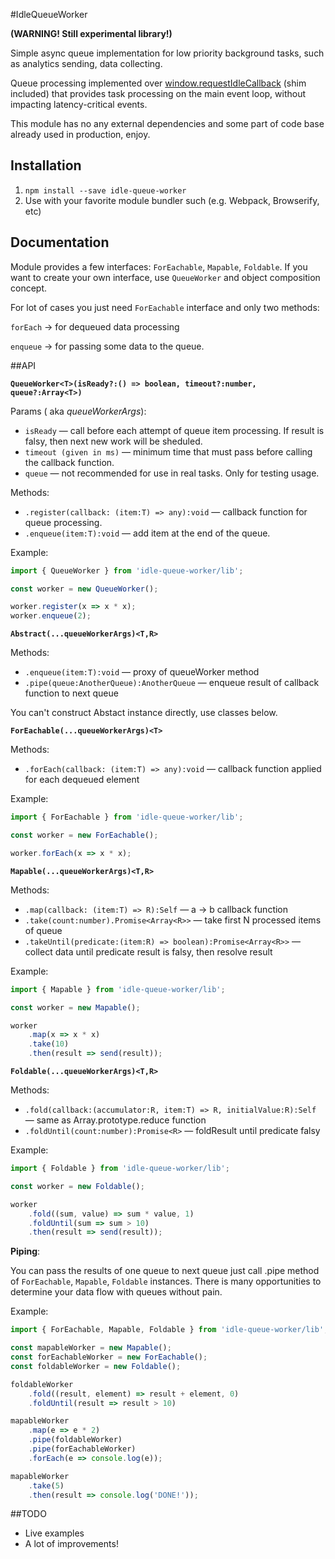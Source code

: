 #IdleQueueWorker

**(WARNING! Still experimental library!)**

Simple async queue implementation for low priority background tasks, such as analytics sending, data collecting.

Queue processing implemented over [window.requestIdleCallback](https://developer.mozilla.org/en-US/docs/Web/API/Window/requestIdleCallback) (shim included) that provides task processing on the main event loop, without impacting latency-critical events.

This module has no any external dependencies and some part  of code base already used in production, enjoy.



## Installation

 1. ```npm install --save idle-queue-worker```
 2. Use with your favorite module bundler such (e.g. Webpack, Browserify, etc)



## Documentation
Module provides a few interfaces: ```ForEachable```, ```Mapable```, ```Foldable```.
If you want to create your own interface, use ```QueueWorker``` and object composition concept.

For lot of cases you just need ```ForEachable``` interface and only two methods:


`forEach` → for  dequeued data processing

`enqueue` → for passing some data to the queue.



##API

**`QueueWorker<T>(isReady?:() => boolean, timeout?:number, queue?:Array<T>)`**

Params ( aka *queueWorkerArgs*):

 - `isReady` — call before each attempt of queue item processing. If result is falsy, then next new work will be sheduled.
 -  `timeout (given in ms)` — minimum time that must pass before calling the callback function.
 - ```queue``` — not recommended for use in real tasks. Only for testing usage.

Methods:
 
- ```.register(callback: (item:T) => any):void``` — callback function for queue processing.
- ```.enqueue(item:T):void``` — add item at the end of the queue.

Example:
```javascript
import { QueueWorker } from 'idle-queue-worker/lib';

const worker = new QueueWorker();

worker.register(x => x * x);
worker.enqueue(2);
```

**`Abstract(...queueWorkerArgs)<T,R>`**

Methods:
 - ```.enqueue(item:T):void``` — proxy of queueWorker method
 - ```.pipe(queue:AnotherQueue):AnotherQueue``` — enqueue result of callback function to next queue

You can't construct Abstact instance directly, use classes below.

**`ForEachable(...queueWorkerArgs)<T>`**

Methods:

 - ```.forEach(callback: (item:T) => any):void``` — callback function applied for each dequeued element

Example:
```javascript
import { ForEachable } from 'idle-queue-worker/lib';

const worker = new ForEachable();

worker.forEach(x => x * x);
```



**`Mapable(...queueWorkerArgs)<T,R>`**

Methods:

- ```.map(callback: (item:T) => R):Self``` — a → b callback function
- ```.take(count:number).Promise<Array<R>>``` — take first N processed items of queue
- ```.takeUntil(predicate:(item:R) => boolean):Promise<Array<R>>``` — collect data until predicate result is falsy, then resolve result

Example:
```javascript
import { Mapable } from 'idle-queue-worker/lib';

const worker = new Mapable();

worker
	.map(x => x * x)
	.take(10)
	.then(result => send(result));
```



**`Foldable(...queueWorkerArgs)<T,R>`**

Methods:

- ```.fold(callback:(accumulator:R, item:T) => R, initialValue:R):Self``` — same as Array.prototype.reduce function
- ```.foldUntil(count:number):Promise<R>``` — foldResult until predicate falsy

Example:

```javascript
import { Foldable } from 'idle-queue-worker/lib';

const worker = new Foldable();

worker
	.fold((sum, value) => sum * value, 1)
	.foldUntil(sum => sum > 10)
	.then(result => send(result));
```

**Piping**:

You can pass the results of one queue to next queue just call .pipe method of ```ForEachable```, ```Mapable```, ```Foldable``` instances. There is many  opportunities to determine your data flow with queues without pain.

Example:

```javascript
import { ForEachable, Mapable, Foldable } from 'idle-queue-worker/lib';

const mapableWorker = new Mapable();
const forEachableWorker = new ForEachable();
const foldableWorker = new Foldable();

foldableWorker
    .fold((result, element) => result + element, 0)
    .foldUntil(result => result > 10)

mapableWorker
    .map(e => e * 2)
    .pipe(foldableWorker)
    .pipe(forEachableWorker)
    .forEach(e => console.log(e));

mapableWorker
    .take(5)
    .then(result => console.log('DONE!'));
```



##TODO
 - Live examples
 - A lot of improvements!
